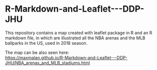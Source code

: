 # R-Markdown-and-Leaflet---DDP-JHU

This repository contains a map created with leaflet package in R and an R markdown file, in which are illustrated all the NBA arenas and the MLB ballparks in the US, used in 2018 season.

The map can be also seen here:
<br>
https://maxmalan.github.io/R-Markdown-and-Leaflet---DDP-JHU/NBA_arenas_and_MLB_stadiums.html
